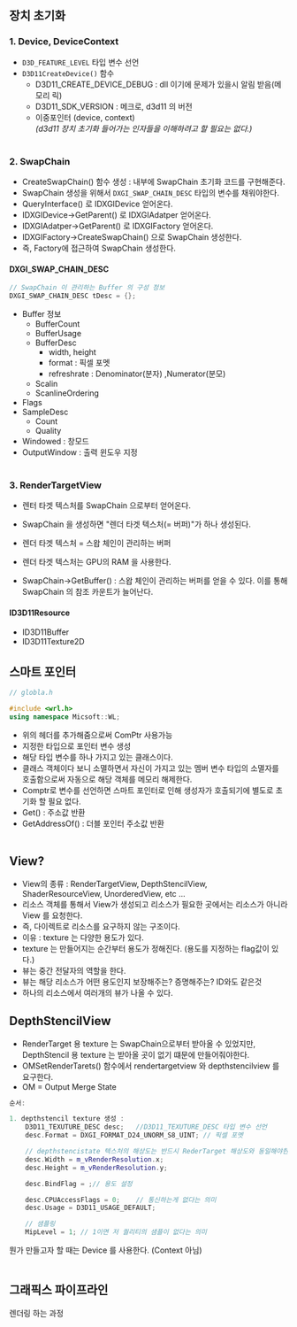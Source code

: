 

## 장치 초기화

### 1. Device, DeviceContext
- `D3D_FEATURE_LEVEL` 타입 변수 선언
- `D3D11CreateDevice()` 함수  
    - D3D11_CREATE_DEVICE_DEBUG : dll 이기에 문제가 있을시 알림 받음(메모리 릭)
    - D3D11_SDK_VERSION : 메크로, d3d11 의 버전
    - 이중포인터 (device, context)  
    _(d3d11 장치 초기화 들어가는 인자들을 이해하려고 할 필요는 없다.)_
<br><br>

### 2. SwapChain
- CreateSwapChain() 함수 생성 : 내부에 SwapChain 초기화 코드를 구현해준다.
- SwapChain 생성을 위해서 `DXGI_SWAP_CHAIN_DESC` 타입의 변수를 채워야한다.
- QueryInterface() 로 IDXGIDevice 얻어온다.
- IDXGIDevice->GetParent() 로 IDXGIAdatper 얻어온다.
- IDXGIAdatper->GetParent() 로 IDXGIFactory 얻어온다.
- IDXGIFactory->CreateSwapChain() 으로 SwapChain 생성한다.
- 즉, Factory에 접근하여 SwapChain 생성한다.

#### DXGI_SWAP_CHAIN_DESC 
```cpp
// SwapChain 이 관리하는 Buffer 의 구성 정보
DXGI_SWAP_CHAIN_DESC tDesc = {};
```
- Buffer 정보
    - BufferCount
    - BufferUsage
    - BufferDesc 
        - width, height
        - format : 픽셀 포멧
        - refreshrate : Denominator(분자) ,Numerator(분모)
    - Scalin
    - ScanlineOrdering
- Flags
- SampleDesc
    - Count
    - Quality
- Windowed : 창모드
- OutputWindow : 출력 윈도우 지정
<br><br>

### 3. RenderTargetView
- 렌터 타겟 텍스처를 SwapChain 으로부터 얻어온다.
- SwapChain 을 생성하면 "렌더 타겟 텍스처(= 버퍼)"가 하나 생성된다.
- 렌더 타겟 텍스처 = 스왑 체인이 관리하는 버퍼
- 렌더 타겟 텍스처는 GPU의 RAM 을 사용한다.

- SwapChain->GetBuffer() : 스왑 체인이 관리하는 버퍼를 얻을 수 있다.
    이를 통해 SwapChain 의 참조 카운트가 늘어난다.

#### ID3D11Resource
- ID3D11Buffer
- ID3D11Texture2D


## 스마트 포인터

```cpp
// globla.h

#include <wrl.h>
using namespace Micsoft::WL;
```

- 위의 헤더를 추가해줌으로써 ComPtr<type> 사용가능  
- 지정한 타입으로 포인터 변수 생성  
- 해당 타입 변수를 하나 가지고 있는 클래스이다.  
- 클래스 객체이다 보니 소멸하면서 자신이 가지고 있는 멤버 변수 타입의 소멸자를 호출함으로써 자동으로 해당 객체를 메모리 해제한다.
- Comptr로 변수를 선언하면 스마트 포인터로 인해 생성자가 호출되기에 별도로 초기화 할 필요 없다.
- Get() : 주소값 반환
- GetAddressOf() : 더블 포인터 주소값 반환
<br><br>

## View?
- View의 종류 : RenderTargetView, DepthStencilView, ShaderResourceView, UnorderedView, etc ...
- 리소스 객체를 통해서 View가 생성되고 리소스가 필요한 곳에서는 리소스가 아니라 View 를 요청한다.  
- 즉, 다이렉트로 리소스를 요구하지 않는 구조이다.
- 이유 : texture 는 다양한 용도가 있다.
- texture 는 만들어지는 순간부터 용도가 정해진다. (용도를 지정하는 flag값이 있다.)
- 뷰는 중간 전달자의 역할을 한다. 
- 뷰는 해당 리소스가 어떤 용도인지 보장해주는? 증명해주는? ID와도 같은것
- 하나의 리소스에서 여러개의 뷰가 나올 수 있다.

## DepthStencilView
- RenderTarget 용 texture 는 SwapChain으로부터 받아올 수 있었지만, DepthStencil 용 texture 는 받아올 곳이 없기 떄문에 만들어줘야한다.
- OMSetRenderTarets() 함수에서 rendertargetview 와 depthstencilview 를 요구한다.
- OM = Output Merge State

```cpp
순서:

1. depthstencil texture 생성 : 
    D3D11_TEXUTURE_DESC desc;   //D3D11_TEXUTURE_DESC 타입 변수 선언
    desc.Format = DXGI_FORMAT_D24_UNORM_S8_UINT; // 픽셀 포멧

    // depthstencistate 텍스처의 해상도는 반드시 RederTarget 해상도와 동일해야한다.
    desc.Width = m_vRenderResolution.x;     
    desc.Height = m_vRenderResolution.y;

    desc.BindFlag = ;// 용도 설정

    desc.CPUAccessFlags = 0;    // 통신하는게 없다는 의미
    desc.Usage = D3D11_USAGE_DEFAULT;

    // 샘플링
    MipLevel = 1; // 1이면 저 퀄리티의 샘플이 없다는 의미 

```
뭔가 만들고자 할 때는 Device 를 사용한다. (Context 아님)
<br><br>


## 그래픽스 파이프라인
렌더링 하는 과정